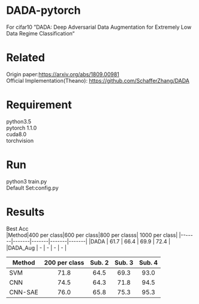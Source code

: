 # DADA-pytorch
For cifar10 ”DADA: Deep Adversarial Data Augmentation for Extremely Low Data Regime Classification“

# Related  
Origin paper:https://arxiv.org/abs/1809.00981  
Official Implementation(Theano): https://github.com/SchafferZhang/DADA  
# Requirement  
python3.5  
pytorch 1.1.0  
cuda8.0  
torchvision  
# Run
python3 train.py  
Default Set:config.py  
# Results  
Best Acc  
|Method|400 per class|600 per class|800 per classs| 1000 per class|
|-------|-------|-------|-------|-------|
 |DADA | 61.7 | 66.4 | 69.9 | 72.4 |
 |DADA_Aug | - | - | - | - |
 
|Method |  200 per class |  Sub. 2  | Sub. 3  | Sub. 4  |
|-------|:-----:|:-----:|:-----:|:-----:|
 |SVM | 71.8 | 64.5 | 69.3 | 93.0 |
 |CNN | 74.5 | 64.3 | 71.8 | 94.5 |
 |CNN-SAE | 76.0 | 65.8 | 75.3 | 95.3 |

